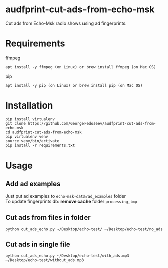 # audfprint-cut-ads-from-echo-msk
Cut ads from Echo-Msk radio shows using ad fingerprints.

# Requirements
ffmpeg

    apt install -y ffmpeg (on Linux) or brew install ffmpeg (on Mac OS)
pip  

    apt install -y pip (on Linux) or brew install pip (on Mac OS)


# Installation
    pip install virtualenv
    git clone https://github.com/GeorgeFedoseev/audfprint-cut-ads-from-echo-msk
    cd audfprint-cut-ads-from-echo-msk
    pip virtualenv venv
    source venv/bin/activate
    pip install -r requirements.txt

# Usage
## Add ad examples
Just put ad examples to `echo-msk-data/ad_examples` folder  
To update fingerprints db: **remove cache** folder `processing_tmp`
## Cut ads from files in folder
    python cut_ads_echo.py ~/Desktop/echo-test/ ~/Desktop/echo-test/no_ads
## Cut ads in single file
    python cut_ads_echo.py ~/Desktop/echo-test/with_ads.mp3 ~/Desktop/echo-test/without_ads.mp3
